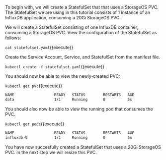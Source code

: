 To begin with, we will create a StatefulSet that that uses a StorageOS PVC.
The StatefulSet we are using in this tutorial consists of 1 instance of an
InfluxDB application, consuming a 20Gi StorageOS PVC.

We will create a StatefulSet consisting of one InfluxDB container, consuming a
StorageOS PVC. View the configuration of the StatefulSet as follows:

`cat statefulset.yaml`{{execute}} 

Create the Service Account, Service, and StatefulSet from the manifest file.

`kubectl create -f statefulset.yaml`{{execute}}

You should now be able to view the newly-created PVC:

`kubectl get pvc`{{execute}}

```bash
NAME                  READY   STATUS        RESTARTS   AGE
data                  1/1     Running       0          5s
```

You should also now be able to view the running pod that consumes the PVC.

`kubectl get pods`{{execute}}

```bash
NAME                  READY   STATUS        RESTARTS   AGE
influxdb-0            1/1     Running       0          5s
```

You have now succesfully created a StatefulSet that uses a 20Gi StorageOS PVC. In the next step we will resize this PVC.
